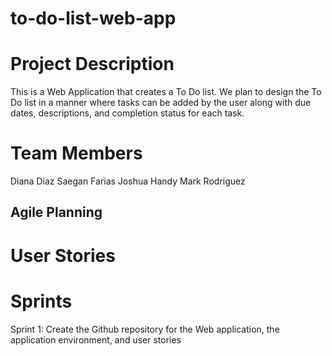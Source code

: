 # to-do-list-web-app

# Project Description
This is a Web Application that creates a To Do list. We plan to design the To Do list in a manner where tasks can be added by the user along with due dates, descriptions, and completion status for each task. 

# Team Members
Diana Diaz
Saegan Farias
Joshua Handy
Mark Rodriguez

## Agile Planning

# User Stories
# Sprints
Sprint 1: Create the Github repository for the Web application, the application environment, and user stories 